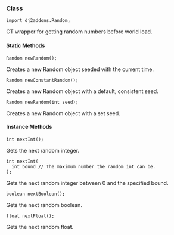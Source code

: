 ### Class

```zenscript
import dj2addons.Random;
```

CT wrapper for getting random numbers before world load.


#### Static Methods

```zenscript
Random newRandom();
```

Creates a new Random object seeded with the current time.

```zenscript
Random newConstantRandom();
```

Creates a new Random object with a default, consistent seed.

```zenscript
Random newRandom(int seed);
```

Creates a new Random object with a set seed.

#### Instance Methods

```zenscript
int nextInt();
```

Gets the next random integer.

```zenscript
int nextInt(
  int bound // The maximum number the random int can be.
);
```

Gets the next random integer between 0 and the specified bound.

```zenscript
boolean nextBoolean();
```

Gets the next random boolean.

```zenscript
float nextFloat();
```

Gets the next random float.

